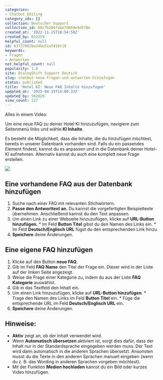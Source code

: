 ```yaml
---
categories:
- Chatbot Editing
category_ids: []
collection: Deutscher Support
collection_id: 60c7b284fa6e7d669e9d5f8e
created_at: '2022-11-15T10:54:58Z'
created_by: 632219
helpful_count: null
id: 63737002ba34be51af419c18
keywords:
- Fragen
- Antworten
not_helpful_count: null
popularity: 1.0
site: DialogShift Support Deutsch
slug: chatbot-neue-fragen-und-antworten-hinzufugen
status: published
title: 'Hotel KI: Neue FAQ Inhalte hinzufügen'
updated_at: '2025-04-15T14:00:33Z'
updated_by: 562829
view_count: 127
---
```


Alles in einem Video:

  


Um eine neue FAQ zu deiner Hotel KI hinzuzufügen, navigiere zum Seitenmenü links und wähle **KI Inhalte**.

Es besteht die Möglichkeit, dass die Inhalte, die du hinzufügen möchtest, bereits in unserer Datenbank vorhanden sind. Falls du ein passendes Element findest, kannst du es anpassen und in die Datenbank deiner Hotel-KI aufnehmen. Alternativ kannst du auch eine komplett neue Frage erstellen.

![](https://s3.amazonaws.com/helpscout.net/docs/assets/60c74eabb899954cddd470ce/images/67b487b30e1e0f3909ab6beb/file-yORZl9r4pG.png)

##  **Eine vorhandene FAQ aus der Datenbank hinzufügen**

  1. Suche nach einer FAQ mit relevanten Stichwörtern.
  2.  **Passe den Antworttext an.** Du kannst die vorgefertigten Beispieltexte übernehmen. Anschließend kannst du den Text anpassen.
  3. Um einen Link zu einer Webseite hinzuzufügen, klicke auf **URL-Button hinzufügen.**
    * Im Feld **Button Titel** gibst du den Namen des Links ein.
    * Im Feld **Deutsch/Englisch URL** fügst du den entsprechenden Link hinzu.
  4.  **Speichere** deine Änderungen.

  


##  **Eine eigene FAQ hinzufügen**

  1. Klicke auf den Button **neue FAQ**.
  2. Gib im Feld **FAQ Name** den Titel der Frage ein. Dieser wird in der Liste auf der linken Seite angezeigt.
  3. Weise die Frage einer Kategorie zu, indem du aus der Liste **FAQ Kategorie** auswählst.
  4. Gib in das Textfeld den Inhalt ein.
  5. Um einen Link hinzuzufügen, klicke auf **URL-Button hinzufügen**.
    * Trage den Namen des Links im Feld **Button Titel** ein.
    * Füge die entsprechende URL im Feld **Deutsch/Englisch URL** ein.
  6.  **Speichere** deine Änderungen.

  


##  **Hinweise:**

  *  **Aktiv** zeigt an, ob der Inhalt verwendet wird. 
  * Wenn **Automatisch übersetzen** aktiviert ist, sorgt dies dafür, dass der Inhalt nur in der Standardsprache eingegeben werden muss. Der Text wird dann automatisch in die anderen Sprachen übersetzt. Ansonsten musst du die Texte in den anderen Sprachen manuell eingeben (wenn du z. B. das Wording in anderen Sprachen vorgeben möchtest).
  * Mit der Funktion **Medien hochladen** kannst du ein Bild oder kurzes Video hinzufügen.



##